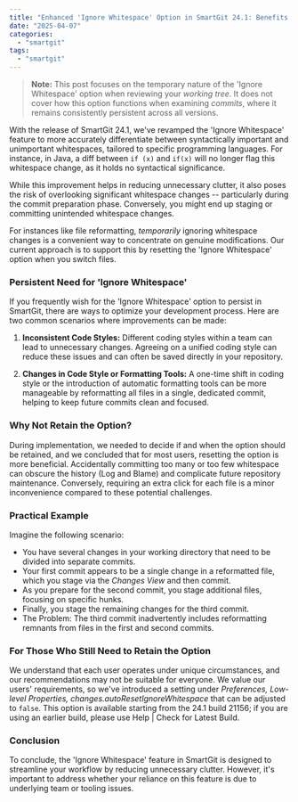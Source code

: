 ```yaml
---
title: "Enhanced 'Ignore Whitespace' Option in SmartGit 24.1: Benefits and Best Practices"
date: "2025-04-07"
categories:
  - "smartgit"
tags:
  - "smartgit"
---
```


> **Note:** This post focuses on the temporary nature of the 'Ignore Whitespace' option when reviewing your *working tree*.
> It does not cover how this option functions when examining *commits*, where it remains consistently persistent across all versions.

With the release of SmartGit 24.1, we've revamped the 'Ignore Whitespace' feature to more accurately differentiate between syntactically important and unimportant whitespaces, tailored to specific programming languages. For instance, in Java, a diff between `if (x)` and `if(x)` will no longer flag this whitespace change, as it holds no syntactical significance.

While this improvement helps in reducing unnecessary clutter, it also poses the risk of overlooking significant whitespace changes -- particularly during the commit preparation phase. Conversely, you might end up staging or committing unintended whitespace changes.

For instances like file reformatting, *temporarily* ignoring whitespace changes is a convenient way to concentrate on genuine modifications. Our current approach is to support this by resetting the 'Ignore Whitespace' option when you switch files.

### Persistent Need for 'Ignore Whitespace'

If you frequently wish for the 'Ignore Whitespace' option to persist in SmartGit, there are ways to optimize your development process. Here are two common scenarios where improvements can be made:

1. **Inconsistent Code Styles:** Different coding styles within a team can lead to unnecessary changes. Agreeing on a unified coding style can reduce these issues and can often be saved directly in your repository.

2. **Changes in Code Style or Formatting Tools:** A one-time shift in coding style or the introduction of automatic formatting tools can be more manageable by reformatting all files in a single, dedicated commit, helping to keep future commits clean and focused.

### Why Not Retain the Option?

During implementation, we needed to decide if and when the option should be retained, and we concluded that for most users, resetting the option is more beneficial.
Accidentally committing too many or too few whitespace can obscure the history (Log and Blame) and complicate future repository maintenance.
Conversely, requiring an extra click for each file is a minor inconvenience compared to these potential challenges.

### Practical Example

Imagine the following scenario:

- You have several changes in your working directory that need to be divided into separate commits.
- Your first commit appears to be a single change in a reformatted file, which you stage via the *Changes View* and then commit.
- As you prepare for the second commit, you stage additional files, focusing on specific hunks.
- Finally, you stage the remaining changes for the third commit.
- The Problem: The third commit inadvertently includes reformatting remnants from files in the first and second commits.

### For Those Who Still Need to Retain the Option

We understand that each user operates under unique circumstances, and our recommendations may not be suitable for everyone.
We value our users' requirements, so we've introduced a setting under *Preferences, Low-level Properties, changes.autoResetIgnoreWhitespace* that can be adjusted to `false`.
This option is available starting from the 24.1 build 21156; if you are using an earlier build, please use Help | Check for Latest Build.

### Conclusion

To conclude, the 'Ignore Whitespace' feature in SmartGit is designed to streamline your workflow by reducing unnecessary clutter.
However, it's important to address whether your reliance on this feature is due to underlying team or tooling issues.

